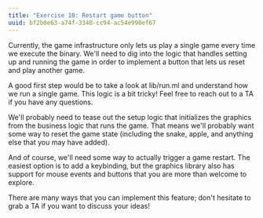 ```yaml
---
title: "Exercise 10: Restart game button"
uuid: bf2b0e63-a74f-3348-cc94-ac54e990ef67
---
```


Currently, the game infrastructure only lets us play a single game
every time we execute the binary. We'll need to dig into the logic
that handles setting up and running the game in order to implement a
button that lets us reset and play another game.

A good first step would be to take a look at lib/run.ml and understand
how we run a single game. This logic is a bit tricky! Feel free to
reach out to a TA if you have any questions.

We'll probably need to tease out the setup logic that initializes the
graphics from the business logic that runs the game. That means we'll
probably want some way to reset the game state (including the snake,
apple, and anything else that you may have added).

And of course, we'll need some way to actually trigger a game
restart. The easiest option is to add a keybinding, but the graphics
library also has support for mouse events and buttons that you are
more than welcome to explore.

There are many ways that you can implement this feature; don't
hesitate to grab a TA if you want to discuss your ideas!
